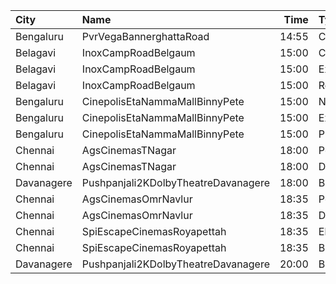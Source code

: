 | City       | Name                                |  Time | Type      | Price | Capacity | Booked |
| :--------- | :---------------------------------- | ----: | :-------- | ----: | -------: | -----: |
| Bengaluru  | PvrVegaBannerghattaRoad             | 14:55 | Classic   |  140₹ |       76 |     11 |
| Belagavi   | InoxCampRoadBelgaum                 | 15:00 | Club      |  130₹ |       27 |      0 |
| Belagavi   | InoxCampRoadBelgaum                 | 15:00 | Executive |  130₹ |        7 |      0 |
| Belagavi   | InoxCampRoadBelgaum                 | 15:00 | Royal     |  150₹ |        2 |      0 |
| Bengaluru  | CinepolisEtaNammaMallBinnyPete      | 15:00 | Normal    |  150₹ |        5 |      0 |
| Bengaluru  | CinepolisEtaNammaMallBinnyPete      | 15:00 | Executive |  150₹ |       41 |      6 |
| Bengaluru  | CinepolisEtaNammaMallBinnyPete      | 15:00 | Premium   |  150₹ |       23 |      9 |
| Chennai    | AgsCinemasTNagar                    | 18:00 | Pearl     |   63₹ |       12 |      0 |
| Chennai    | AgsCinemasTNagar                    | 18:00 | Diamond   |  160₹ |       99 |     26 |
| Davanagere | Pushpanjali2KDolbyTheatreDavanagere | 18:00 | Balcony   |  150₹ |      338 |    279 |
| Chennai    | AgsCinemasOmrNavlur                 | 18:35 | Pearl     |   63₹ |       31 |     15 |
| Chennai    | AgsCinemasOmrNavlur                 | 18:35 | Diamond   |  160₹ |      274 |    137 |
| Chennai    | SpiEscapeCinemasRoyapettah          | 18:35 | Elite     |  203₹ |       50 |     10 |
| Chennai    | SpiEscapeCinemasRoyapettah          | 18:35 | Budget    |   64₹ |        5 |      5 |
| Davanagere | Pushpanjali2KDolbyTheatreDavanagere | 20:00 | Balcony   |  150₹ |      338 |    279 |